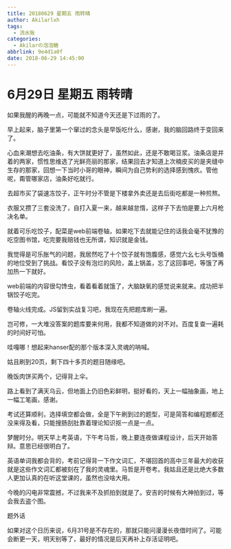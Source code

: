 ```yaml
---
title: 20180629 星期五 雨转晴
author: Akilarlxh
tags:
  - 流水账
categories:
  - Akilarの泡泡糖
abbrlink: 9e4d1a0f
date: 2018-06-29 14:45:00
---
```

# 6月29日 星期五 雨转晴

如果我醒的再晚一点，可能就不知道今天还是下过雨的了。

早上起来，脑子里第一个窜过的念头是早饭吃什么，感谢，我的脑回路终于变回来了。

心血来潮想去吃油条，有大饼就更好了，虽然如此，还是不敢喝豆浆。油条店是并着的两家，惯性思维选了光鲜亮丽的那家，结果回去才知道上次楠皮买的是夹缝中生存的那家，回想一下当时小哥的眼神，瞬间为自己势利的选择感到愧疚。管他呢，甭管哪家店，油条好吃就行。

去超市买了袋速冻饺子，正午时分不管是下楼拿外卖还是去后街吃都是一种煎熬。

衣服又攒了三套没洗了，自打入夏一来，越来越怠惰，这样子下去怕是要上六月枪决名单。

就着可乐吃饺子，配菜是web前端卷轴，如果吃下去就能记住的话我会毫不犹豫的吃空图书馆，吃完要我赔钱也无所谓，知识就是金钱。

我觉得是可乐胀气的问题，我居然吃了十个饺子就有饱腹感，感觉六幺七头号饭桶的地位受到了挑战。看饺子没有泡烂的风险，盖上锅盖，忘了这回事吧，等饿了再加热一下就好。

web前端的内容很勾馋虫，看着看着就饿了，大脑缺氧的感觉说来就来。成功把半锅饺子吃完。

卷轴火线完成。JS留到实战复习吧，我现在先把题库刷一遍。

岂可修，一大堆没答案的题库要来何用，我都不知道做的对不对。百度复查一遍耗的时间好可怕。

哇嘎哪！想起来hanser配的那个版本深入灵魂的呐喊。

姑且刷到20页，剩下四十多页的题目随缘吧。

晚饭肉饼买两个，记得背上伞。

路上看到了满天乌云，但地面上仍旧色彩鲜明，挺好看的，天上一幅抽象画，地上一幅工笔画，感谢。

考试还算顺利，选择填空都会做，全是下午刷到过的题型，可是简答和编程题都还没来得及看，只能搜肠刮肚靠着理论知识抠一点是一点。

梦醒时分。明天早上考英语，下午考马哲，晚上要连夜做课程设计，后天开始答辩。意思已经很明白了。

英语单词我都会背的，考前记得背一下作文词汇，不堪回首的高中三年最大的收获就是这些作文词汇都被刻在了我的灵魂里。马哲是开卷考。我姑且还是比绝大多数人更加认真的在听这堂课的，虽然也没啥大用。

今晚的闪电非常震撼，不过我来不及抓拍到就是了。安吉的时候有大神拍到过，等会我去盗个图。

题外话 

如果对这个日历来说，6月31号是不存在的，那就只能问漫漫长夜借时间了。可能会断更一天，明天别等了，最好的情况是后天再补上存活证明吧。